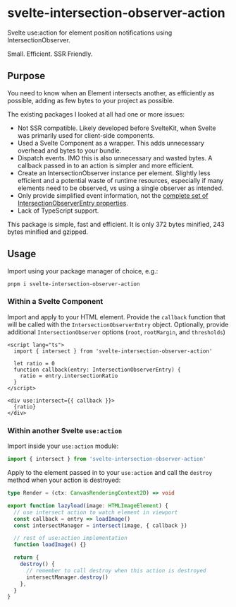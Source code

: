 # svelte-intersection-observer-action

Svelte use:action for element position notifications using IntersectionObserver.

Small. Efficient. SSR Friendly.

## Purpose

You need to know when an Element intersects another, as efficiently as possible, adding as few bytes to your project as possible.

The existing packages I looked at all had one or more issues:

- Not SSR compatible. Likely developed before SvelteKit, when Svelte was primarily used for client-side components.
- Used a Svelte Component as a wrapper. This adds unnecessary overhead and bytes to your bundle.
- Dispatch events. IMO this is also unnecessary and wasted bytes. A callback passed in to an action is simpler and more efficient.
- Create an IntersectionObserver instance per element. Slightly less efficient and a potential waste of runtime resources, especially if many elements need to be observed, vs using a single observer as intended.
- Only provide simplified event information, not the [complete set of IntersectionObserverEntry properties](https://developer.mozilla.org/en-US/docs/Web/API/IntersectionObserverEntry).
- Lack of TypeScript support.

This package is simple, fast and efficient. It is only 372 bytes minified, 243 bytes minified and gzipped.

## Usage

Import using your package manager of choice, e.g.:

    pnpm i svelte-intersection-observer-action

### Within a Svelte Component

Import and apply to your HTML element. Provide the `callback` function that will be called with the `IntersectionObserverEntry` object. Optionally, provide additional `IntersectionObserver` options (`root`, `rootMargin`, and `thresholds`)

```svelte
<script lang="ts">
  import { intersect } from 'svelte-intersection-observer-action'

  let ratio = 0
  function callback(entry: IntersectionObserverEntry) {
    ratio = entry.intersectionRatio
  }
</script>

<div use:intersect={{ callback }}>
  {ratio}
</div>
```

### Within another Svelte `use:action`

Import inside your `use:action` module:

```ts
import { intersect } from 'svelte-intersection-observer-action'
```

Apply to the element passed in to your `use:action` and call the `destroy` method when your action is destroyed:

```ts
type Render = (ctx: CanvasRenderingContext2D) => void

export function lazyload(image: HTMLImageElement) {
  // use intersect action to watch element in viewport
  const callback = entry => loadImage()
  const intersectManager = intersect(image, { callback })

  // rest of use:action implementation
  function loadImage() {}

  return {
    destroy() {
      // remember to call destroy when this action is destroyed
      intersectManager.destroy()
    },
  }
}
```
